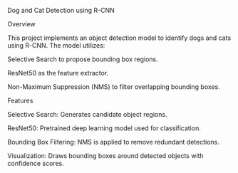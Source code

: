 Dog and Cat Detection using R-CNN

Overview

This project implements an object detection model to identify dogs and cats using R-CNN. The model utilizes:

Selective Search to propose bounding box regions.

ResNet50 as the feature extractor.

Non-Maximum Suppression (NMS) to filter overlapping bounding boxes.

Features

Selective Search: Generates candidate object regions.

ResNet50: Pretrained deep learning model used for classification.

Bounding Box Filtering: NMS is applied to remove redundant detections.

Visualization: Draws bounding boxes around detected objects with confidence scores.
